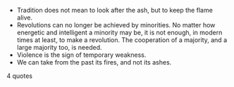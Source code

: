  - Tradition does not mean to look after the ash, but to keep the flame alive.
 - Revolutions can no longer be achieved by minorities. No matter how energetic and intelligent a minority may be, it is not enough, in modern times at least, to make a revolution. The cooperation of a majority, and a large majority too, is needed.
 - Violence is the sign of temporary weakness.
 - We can take from the past its fires, and not its ashes.

4 quotes